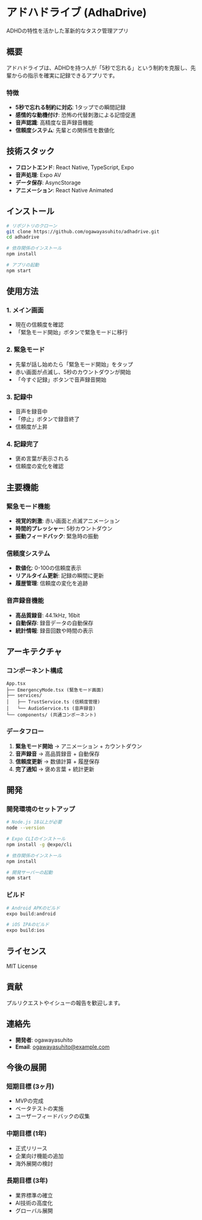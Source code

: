 # アドハドライブ (AdhaDrive)

ADHDの特性を活かした革新的なタスク管理アプリ

## 概要

アドハドライブは、ADHDを持つ人が「5秒で忘れる」という制約を克服し、先輩からの指示を確実に記録できるアプリです。

### 特徴

- **5秒で忘れる制約に対応**: 1タップでの瞬間記録
- **感情的な動機付け**: 恐怖の代替刺激による記憶促進
- **音声認識**: 高精度な音声録音機能
- **信頼度システム**: 先輩との関係性を数値化

## 技術スタック

- **フロントエンド**: React Native, TypeScript, Expo
- **音声処理**: Expo AV
- **データ保存**: AsyncStorage
- **アニメーション**: React Native Animated

## インストール

```bash
# リポジトリのクローン
git clone https://github.com/ogawayasuhito/adhadrive.git
cd adhadrive

# 依存関係のインストール
npm install

# アプリの起動
npm start
```

## 使用方法

### 1. メイン画面
- 現在の信頼度を確認
- 「緊急モード開始」ボタンで緊急モードに移行

### 2. 緊急モード
- 先輩が話し始めたら「緊急モード開始」をタップ
- 赤い画面が点滅し、5秒のカウントダウンが開始
- 「今すぐ記録」ボタンで音声録音開始

### 3. 記録中
- 音声を録音中
- 「停止」ボタンで録音終了
- 信頼度が上昇

### 4. 記録完了
- 褒め言葉が表示される
- 信頼度の変化を確認

## 主要機能

### 緊急モード機能
- **視覚的刺激**: 赤い画面と点滅アニメーション
- **時間的プレッシャー**: 5秒カウントダウン
- **振動フィードバック**: 緊急時の振動

### 信頼度システム
- **数値化**: 0-100の信頼度表示
- **リアルタイム更新**: 記録の瞬間に更新
- **履歴管理**: 信頼度の変化を追跡

### 音声録音機能
- **高品質録音**: 44.1kHz, 16bit
- **自動保存**: 録音データの自動保存
- **統計情報**: 録音回数や時間の表示

## アーキテクチャ

### コンポーネント構成
```
App.tsx
├── EmergencyMode.tsx (緊急モード画面)
├── services/
│   ├── TrustService.ts (信頼度管理)
│   └── AudioService.ts (音声録音)
└── components/ (共通コンポーネント)
```

### データフロー
1. **緊急モード開始** → アニメーション + カウントダウン
2. **音声録音** → 高品質録音 + 自動保存
3. **信頼度更新** → 数値計算 + 履歴保存
4. **完了通知** → 褒め言葉 + 統計更新

## 開発

### 開発環境のセットアップ
```bash
# Node.js 18以上が必要
node --version

# Expo CLIのインストール
npm install -g @expo/cli

# 依存関係のインストール
npm install

# 開発サーバーの起動
npm start
```

### ビルド
```bash
# Android APKのビルド
expo build:android

# iOS IPAのビルド
expo build:ios
```

## ライセンス

MIT License

## 貢献

プルリクエストやイシューの報告を歓迎します。

## 連絡先

- **開発者**: ogawayasuhito
- **Email**: ogawayasuhito@example.com

## 今後の展開

### 短期目標 (3ヶ月)
- MVPの完成
- ベータテストの実施
- ユーザーフィードバックの収集

### 中期目標 (1年)
- 正式リリース
- 企業向け機能の追加
- 海外展開の検討

### 長期目標 (3年)
- 業界標準の確立
- AI技術の高度化
- グローバル展開
